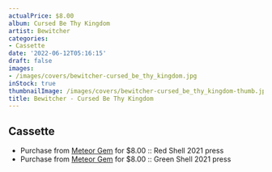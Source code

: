 ```yaml
---
actualPrice: $8.00
album: Cursed Be Thy Kingdom
artist: Bewitcher
categories:
- Cassette
date: '2022-06-12T05:16:15'
draft: false
images:
- /images/covers/bewitcher-cursed_be_thy_kingdom.jpg
inStock: true
thumbnailImage: /images/covers/bewitcher-cursed_be_thy_kingdom-thumb.jpg
title: Bewitcher - Cursed Be Thy Kingdom
---
```


## Cassette
* Purchase from [Meteor Gem](https://meteor-gem.com/products/used-bewitcher-cursed-be-thy-kingdom-cassette) for $8.00 :: Red Shell 2021 press
* Purchase from [Meteor Gem](https://meteor-gem.com/products/used-bewitcher-cursed-be-thy-kingdom-cassette) for $8.00 :: Green Shell 2021 press
